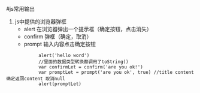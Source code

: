 
#js常用输出
1. js中提供的浏览器弹框
	- alert 在浏览器弹出一个提示框（确定按钮，点击消失）
	- confirm 弹框（确定，取消）
	- prompt 输入内容点击确定按钮
```
			alert('hello word') 
			//里面的数据类型转换都调用了toString()
			var confirmLet = confirm('are you ok!') 
			var promptLet = prompt('are you ok', true) //title content 确定返回content 取消null
			alert(promptLet)
```
